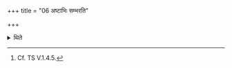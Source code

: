 +++
title = "06 अष्टाभिः सम्भरति"

+++

<details><summary>थिते</summary>

6. In that case he collects the clay with eight verses[^1] (i.e. four Gāyatrī and four Triṣṭubh).  

[^1]: Cf. TS V.1.4.5. 
</details>
